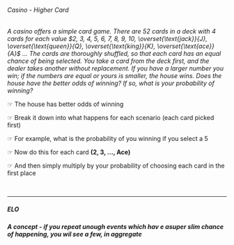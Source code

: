 ###### Casino - Higher Card
*A casino offers a simple card game. There are 52 cards in a deck with 4 cards for each value $2, 3, 4, 5, 6, 7, 8, 9, 10, \overset{\text{jack}}{J}, \overset{\text{queen}}{Q}, \overset{\text{king}}{K}, \overset{\text{ace}}{A}$ ... The cards are thoroughly shuffled, so that each card has an equal chance of being selected. You take a card from the deck first, and the dealer takes another without replacement. If you have a larger number you win; if the numbers are equal or yours is smaller, the house wins. Does the house have the better odds of winning? If so, what is your probability of winning?*

☞ The house has better odds of winning 

☞ Break it down into what happens for each scenario (each card picked first)

☞ For example, what is the probability of you winning if you select a $5$ 

☞ Now do this for each card  **(2, 3, ..., Ace)**

☞ And then simply multiply by your probability of choosing each card in the first place

<br>

---


##### ELO



##### A concept - if you repeat unough events which hav e asuper slim chance of happening, you wil see a few, in aggregate 

